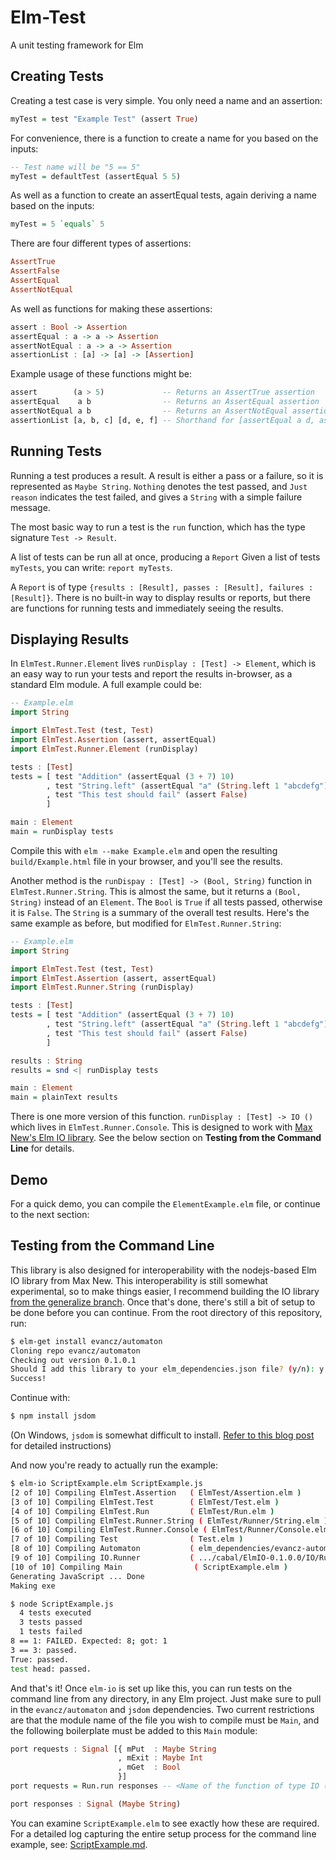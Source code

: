 Elm-Test
========

A unit testing framework for Elm

## Creating Tests

Creating a test case is very simple. You only need a name and an assertion:
```haskell
myTest = test "Example Test" (assert True)
```
For convenience, there is a function to create a name for you based on the inputs:
```haskell
-- Test name will be "5 == 5"
myTest = defaultTest (assertEqual 5 5)
```
As well as a function to create an assertEqual tests, again deriving a name based on the inputs:
```haskell
myTest = 5 `equals` 5
```
There are four different types of assertions:
```haskell
AssertTrue
AssertFalse
AssertEqual
AssertNotEqual
```
As well as functions for making these assertions:
```haskell
assert : Bool -> Assertion
assertEqual : a -> a -> Assertion
assertNotEqual : a -> a -> Assertion
assertionList : [a] -> [a] -> [Assertion]
```
Example usage of these functions might be:
```haskell
assert        (a > 5)             -- Returns an AssertTrue assertion
assertEqual    a b                -- Returns an AssertEqual assertion
assertNotEqual a b                -- Returns an AssertNotEqual assertion
assertionList [a, b, c] [d, e, f] -- Shorthand for [assertEqual a d, assertEqual b e, assertEqual c f]
```

## Running Tests

Running a test produces a result. A result is either a pass or a failure, so it is represented as `Maybe String`. `Nothing` denotes the test passed, and `Just reason` indicates the test failed, and gives a `String` with a simple failure message.

The most basic way to run a test is the `run` function, which has the type signature `Test -> Result`.

A list of tests can be run all at once, producing a `Report` Given a list of tests `myTests`, you can write: `report myTests`.

A `Report` is of type `{results : [Result], passes : [Result], failures : [Result]}`.
There is no built-in way to display results or reports, but there are functions for running tests and immediately seeing the results. 

## Displaying Results

In `ElmTest.Runner.Element` lives `runDisplay : [Test] -> Element`, which is an easy way to run your tests and report the results in-browser, as a standard Elm module. A full example could be:
```haskell
-- Example.elm
import String

import ElmTest.Test (test, Test)
import ElmTest.Assertion (assert, assertEqual)
import ElmTest.Runner.Element (runDisplay)

tests : [Test]
tests = [ test "Addition" (assertEqual (3 + 7) 10)
        , test "String.left" (assertEqual "a" (String.left 1 "abcdefg"))
        , test "This test should fail" (assert False)
        ]

main : Element
main = runDisplay tests
```
Compile this with `elm --make Example.elm` and open the resulting `build/Example.html` file in your browser, and you'll see the results.

Another method is the `runDispay : [Test] -> (Bool, String)` function in `ElmTest.Runner.String`. This is almost the same, but it returns a `(Bool, String)` instead of an `Element`. The `Bool` is `True` if all tests passed, otherwise it is `False`. The `String` is a summary of the overall test results. Here's the same example as before, but modified for `ElmTest.Runner.String`:
```haskell
-- Example.elm
import String

import ElmTest.Test (test, Test)
import ElmTest.Assertion (assert, assertEqual)
import ElmTest.Runner.String (runDisplay)

tests : [Test]
tests = [ test "Addition" (assertEqual (3 + 7) 10)
        , test "String.left" (assertEqual "a" (String.left 1 "abcdefg"))
        , test "This test should fail" (assert False)
        ]

results : String
results = snd <| runDisplay tests

main : Element
main = plainText results
```

There is one more version of this function. `runDisplay : [Test] -> IO ()` which lives in `ElmTest.Runner.Console`. This is designed to work with [Max New's Elm IO library](https://github.com/maxsnew/IO/). See the below section on **Testing from the Command Line** for details.

## Demo

For a quick demo, you can compile the `ElementExample.elm` file, or continue to the next section:

## Testing from the Command Line

This library is also designed for interoperability with the nodejs-based Elm IO library from Max New. This interoperability is still somewhat experimental, so to make things easier, I recommend building the IO library [from the generalize branch](https://github.com/maxsnew/IO/tree/generalize). Once that's done, there's still a bit of setup to be done before you can continue. From the root directory of this repository, run:
```bash
$ elm-get install evancz/automaton
Cloning repo evancz/automaton
Checking out version 0.1.0.1
Should I add this library to your elm_dependencies.json file? (y/n): y
Success!
```
Continue with:
```bash
$ npm install jsdom
```
(On Windows, `jsdom` is somewhat difficult to install. [Refer to this blog post](http://www.steveworkman.com/node-js/2012/installing-jsdom-on-windows/) for detailed instructions)

And now you're ready to actually run the example:
```bash
$ elm-io ScriptExample.elm ScriptExample.js
[2 of 10] Compiling ElmTest.Assertion   ( ElmTest/Assertion.elm )
[3 of 10] Compiling ElmTest.Test        ( ElmTest/Test.elm )
[4 of 10] Compiling ElmTest.Run         ( ElmTest/Run.elm )
[5 of 10] Compiling ElmTest.Runner.String ( ElmTest/Runner/String.elm )
[6 of 10] Compiling ElmTest.Runner.Console ( ElmTest/Runner/Console.elm )
[7 of 10] Compiling Test                ( Test.elm )
[8 of 10] Compiling Automaton           ( elm_dependencies/evancz-automaton/0.1.0.1/Automaton.elm )
[9 of 10] Compiling IO.Runner           ( .../cabal/ElmIO-0.1.0.0/IO/Runner.elm )
[10 of 10] Compiling Main                ( ScriptExample.elm )
Generating JavaScript ... Done
Making exe

$ node ScriptExample.js
  4 tests executed
  3 tests passed
  1 tests failed
8 == 1: FAILED. Expected: 8; got: 1
3 == 3: passed.
True: passed.
test head: passed.
```
And that's it! Once `elm-io` is set up like this, you can run tests on the command line from any directory, in any Elm project. Just make sure to pull in the `evancz/automaton` and `jsdom` dependencies. Two current restrictions are that the module name of the file you wish to compile must be `Main`, and the following boilerplate must be added to this `Main` module:
```haskell
port requests : Signal [{ mPut  : Maybe String
                        , mExit : Maybe Int
                        , mGet  : Bool
                        }]
port requests = Run.run responses -- <Name of the function of type IO () which runs your tests>

port responses : Signal (Maybe String)
```
You can examine `ScriptExample.elm` to see exactly how these are required. For a detailed log capturing the entire
setup process for the command line example, see: [ScriptExample.md](https://github.com/deadfoxygrandpa/Elm-Test/blob/master/ScriptExample.md).
